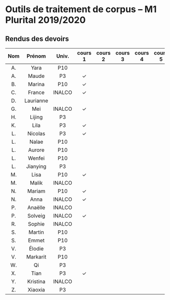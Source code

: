 
# Outils de traitement de corpus – M1 Plurital 2019/2020
## Rendus des devoirs

| Nom | Prénom   | Univ. | cours 1 | cours 2 | cours 3 | cours 4 | cours 5 | cours 6 |
|:---:|:--------:|:-----:|:-------:|:-------:|:-------:|:-------:|:-------:|:-------:|
|  A. |Yara      |P10    |         |         |         |         |         |         |
|  A. |Maude     |P3     |✓        |         |         |         |         |         |
|  B. |Marina    |P10    |✓        |         |         |         |         |         |
|  C. |France    |INALCO |✓        |         |         |         |         |         |
|  D. |Laurianne |       |         |         |         |         |         |         |
|  G. |Mei       |INALCO |✓        |         |         |         |         |         |
|  H. |Lijing    |P3     |         |         |         |         |         |         |
|  K. |Lila      |P3     |✓        |         |         |         |         |         |
|  L. |Nicolas   |P3     |✓        |         |         |         |         |         |
|  L. |Nalae     |P10    |         |         |         |         |         |         |
|  L. |Aurore    |P10    |         |         |         |         |         |         |
|  L. |Wenfei    |P10    |         |         |         |         |         |         |
|  L. |Jianying  |P3     |         |         |         |         |         |         |
|  M. |Lisa      |P10    |✓        |         |         |         |         |         |
|  M. |Malik     |INALCO |         |         |         |         |         |         |
|  N. |Mariam    |P10    |✓        |         |         |         |         |         |
|  N. |Anna      |INALCO |✓        |         |         |         |         |         |
|  P. |Anaëlle   |INALCO |         |         |         |         |         |         |
|  P. |Solveig   |INALCO |✓        |         |         |         |         |         |
|  R. |Sophie    |INALCO |         |         |         |         |         |         |
|  S. |Martin    |P10    |         |         |         |         |         |         |
|  S. |Emmet     |P10    |         |         |         |         |         |         |
|  V. |Élodie    |P3     |         |         |         |         |         |         |
|  V. |Markarit  |P10    |         |         |         |         |         |         |
|  W. |Qi        |P3     |         |         |         |         |         |         |
|  X. |Tian      |P3     |✓        |         |         |         |         |         |
|  Y. |Kristina  |INALCO |         |         |         |         |         |         |
|  Z. |Xiaoxia   |P3     |         |         |         |         |         |         |
